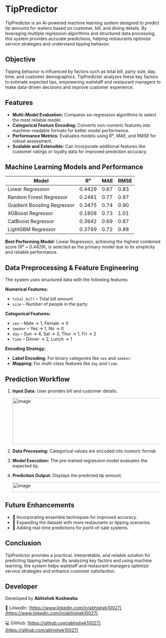 # **TipPredictor**

TipPredictor is an AI-powered machine learning system designed to predict tip amounts for waiters based on customer, bill, and dining details. By leveraging multiple regression algorithms and structured data processing, this system provides accurate predictions, helping restaurants optimize service strategies and understand tipping behavior.

## Objective

Tipping behavior is influenced by factors such as total bill, party size, day, time, and customer demographics. TipPredictor analyzes these key factors to estimate expected tips, empowering waitstaff and restaurant managers to make data-driven decisions and improve customer experience.

## Features

* **Multi-Model Evaluation:** Compares six regression algorithms to select the most reliable model.
* **Categorical Feature Encoding:** Converts non-numeric features into machine-readable formats for better model performance.
* **Performance Metrics:** Evaluates models using R², MAE, and RMSE for robust assessment.
* **Scalable and Extensible:** Can incorporate additional features like customer ratings or loyalty data for improved prediction accuracy.

## Machine Learning Models and Performance

| Model                       | R²     | MAE  | RMSE |
| --------------------------- | ------ | ---- | ---- |
| Linear Regression           | 0.4429 | 0.67 | 0.83 |
| Random Forest Regressor     | 0.2481 | 0.77 | 0.97 |
| Gradient Boosting Regressor | 0.3475 | 0.74 | 0.90 |
| XGBoost Regressor           | 0.1808 | 0.73 | 1.01 |
| CatBoost Regressor          | 0.3942 | 0.69 | 0.87 |
| LightGBM Regressor          | 0.3769 | 0.72 | 0.88 |

**Best Performing Model:** Linear Regression, achieving the highest combined score (R² = 0.4429), is selected as the primary model due to its simplicity and reliable performance.

## Data Preprocessing & Feature Engineering

The system uses structured data with the following features:

**Numerical Features:**

* `total_bill` – Total bill amount
* `size` – Number of people in the party

**Categorical Features:**

* `sex` – Male → 1, Female → 0
* `smoker` – Yes → 1, No → 0
* `day` – Sun → 4, Sat → 3, Thur → 1, Fri → 2
* `time` – Dinner → 2, Lunch → 1

**Encoding Strategy:**

* **Label Encoding:** For binary categories like `sex` and `smoker`.
* **Mapping:** For multi-class features like `day` and `time`.

## Prediction Workflow

1. **Input Data:** User provides bill and customer details.

   <img width="572" height="149" alt="image" src="https://github.com/user-attachments/assets/7cb1b6fd-a486-4e5c-867b-3b55e3cd7f39" />


2. **Data Processing:** Categorical values are encoded into numeric format.

3. **Model Execution:** The pre-trained regression model evaluates the expected tip.

4. **Prediction Output:** Displays the predicted tip amount.

   <img width="489" height="32" alt="image" src="https://github.com/user-attachments/assets/26028732-8539-4d8e-8b55-b23bb3bc33a6" />


## Future Enhancements

* 🔹 Incorporating ensemble techniques for improved accuracy.
* 🔹 Expanding the dataset with more restaurants or tipping scenarios.
* 🔹 Adding real-time predictions for point-of-sale systems.

## Conclusion

TipPredictor provides a practical, interpretable, and reliable solution for predicting tipping behavior. By analyzing key factors and using machine learning, the system helps waitstaff and restaurant managers optimize service strategies and enhance customer satisfaction.

## Developer

Developed by **Abhishek Kushwaha**

🔗 LinkedIn: [https://www.linkedin.com/in/abhishek10027](https://www.linkedin.com/in/abhishek10027)

💻 GitHub: [https://github.com/abhishek10027](https://github.com/abhishek10027)


